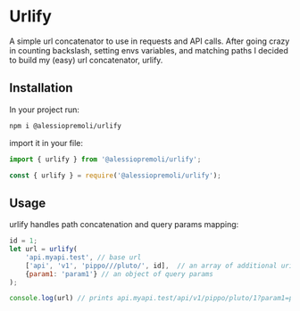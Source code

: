 # Urlify

A simple url concatenator to use in requests and API calls. After going crazy in counting backslash, setting envs variables, and matching paths I decided to build my (easy) url concatenator, urlify.
## Installation

In your project run:

```bash
npm i @alessiopremoli/urlify
```

import it in your file:

```js
import { urlify } from '@alessiopremoli/urlify';
```

```js
const { urlify } = require('@alessiopremoli/urlify');
```

## Usage

urlify handles path concatenation and query params mapping:

```js
id = 1;
let url = urlify(
    'api.myapi.test', // base url
    ['api', 'v1', 'pippo///pluto/', id],  // an array of additional uris
    {param1: 'param1'} // an object of query params
);

console.log(url) // prints api.myapi.test/api/v1/pippo/pluto/1?param1=param1
```